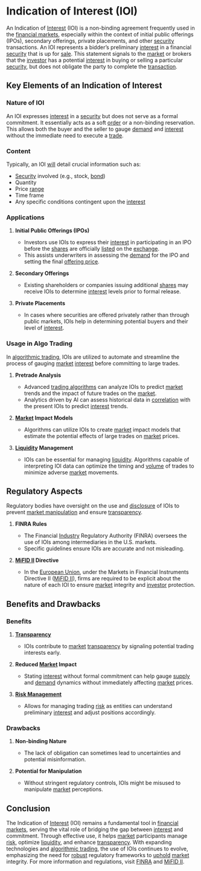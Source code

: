# Indication of Interest (IOI)

An Indication of [Interest](../i/interest.md) (IOI) is a non-binding agreement frequently used in the [financial markets](../f/financial_market.md), especially within the context of initial public offerings (IPOs), secondary offerings, private placements, and other [security](../s/security.md) transactions. An IOI represents a bidder’s preliminary [interest](../i/interest.md) in a financial [security](../s/security.md) that is up for [sale](../s/sale.md). This statement signals to the [market](../m/market.md) or brokers that the [investor](../i/investor.md) has a potential [interest](../i/interest.md) in buying or selling a particular [security](../s/security.md), but does not obligate the party to complete the [transaction](../t/transaction.md).

## Key Elements of an Indication of Interest

### Nature of IOI

An IOI expresses [interest](../i/interest.md) in a [security](../s/security.md) but does not serve as a formal commitment. It essentially acts as a soft [order](../o/order.md) or a non-binding reservation. This allows both the buyer and the seller to gauge [demand](../d/demand.md) and [interest](../i/interest.md) without the immediate need to execute a [trade](../t/trade.md).

### Content

Typically, an IOI [will](../w/will.md) detail crucial information such as:
- [Security](../s/security.md) involved (e.g., stock, [bond](../b/bond.md))
- Quantity
- Price [range](../r/range.md)
- Time frame
- Any specific conditions contingent upon the [interest](../i/interest.md)

### Applications

1. **Initial Public Offerings (IPOs)**
    - Investors use IOIs to express their [interest](../i/interest.md) in participating in an IPO before the [shares](../s/shares.md) are officially [listed](../l/listed.md) on the [exchange](../e/exchange.md).
    - This assists underwriters in assessing the [demand](../d/demand.md) for the IPO and setting the final [offering price](../o/offering_price.md).

2. **Secondary Offerings**
    - Existing shareholders or companies issuing additional [shares](../s/shares.md) may receive IOIs to determine [interest](../i/interest.md) levels prior to formal release.

3. **Private Placements**
    - In cases where securities are offered privately rather than through public markets, IOIs help in determining potential buyers and their level of [interest](../i/interest.md).

### Usage in Algo Trading

In [algorithmic trading](../a/accountability.md), IOIs are utilized to automate and streamline the process of gauging [market](../m/market.md) [interest](../i/interest.md) before committing to large trades.

1. **Pretrade Analysis**
    - Advanced [trading algorithms](../t/trading_algorithms.md) can analyze IOIs to predict [market](../m/market.md) trends and the impact of future trades on the [market](../m/market.md).
    - Analytics driven by AI can assess historical data in [correlation](../c/correlation.md) with the present IOIs to predict [interest](../i/interest.md) trends.

2. **[Market](../m/market.md) Impact Models**
    - Algorithms can utilize IOIs to create [market](../m/market.md) impact models that estimate the potential effects of large trades on [market](../m/market.md) prices.

3. **[Liquidity](../l/liquidity.md) Management**
    - IOIs can be essential for managing [liquidity](../l/liquidity.md). Algorithms capable of interpreting IOI data can optimize the timing and [volume](../v/volume.md) of trades to minimize adverse [market](../m/market.md) movements.

## Regulatory Aspects

Regulatory bodies have oversight on the use and [disclosure](../d/disclosure.md) of IOIs to prevent [market manipulation](../m/market_manipulation.md) and ensure [transparency](../t/transparency.md).

1. **FINRA Rules**
    - The Financial [Industry](../i/industry.md) Regulatory Authority (FINRA) oversees the use of IOIs among intermediaries in the U.S. markets.
    - Specific guidelines ensure IOIs are accurate and not misleading.

2. **[MiFID II](../m/mifid_ii.md) Directive**
    - In the [European Union](../e/european_union_(eu).md), under the Markets in Financial Instruments Directive II ([MiFID II](../m/mifid_ii.md)), firms are required to be explicit about the nature of each IOI to ensure [market](../m/market.md) integrity and [investor](../i/investor.md) protection.

## Benefits and Drawbacks

### Benefits

1. **[Transparency](../t/transparency.md)**
    - IOIs contribute to [market](../m/market.md) [transparency](../t/transparency.md) by signaling potential trading interests early.

2. **Reduced [Market](../m/market.md) Impact**
    - Stating [interest](../i/interest.md) without formal commitment can help gauge [supply](../s/supply.md) and [demand](../d/demand.md) dynamics without immediately affecting [market](../m/market.md) prices.

3. **[Risk Management](../r/risk_management.md)**
    - Allows for managing trading [risk](../r/risk.md) as entities can understand preliminary [interest](../i/interest.md) and adjust positions accordingly.

### Drawbacks

1. **Non-binding Nature**
    - The lack of obligation can sometimes lead to uncertainties and potential misinformation.

2. **Potential for Manipulation**
    - Without stringent regulatory controls, IOIs might be misused to manipulate [market](../m/market.md) perceptions.

## Conclusion

The Indication of [Interest](../i/interest.md) (IOI) remains a fundamental tool in [financial markets](../f/financial_market.md), serving the vital role of bridging the gap between [interest](../i/interest.md) and commitment. Through effective use, it helps [market](../m/market.md) participants manage [risk](../r/risk.md), optimize [liquidity](../l/liquidity.md), and enhance [transparency](../t/transparency.md). With expanding technologies and [algorithmic trading](../a/accountability.md), the use of IOIs continues to evolve, emphasizing the need for [robust](../r/robust.md) regulatory frameworks to [uphold](../u/uphold.md) [market](../m/market.md) integrity. For more information and regulations, visit [FINRA](https://www.finra.org/) and [MiFID II](https://ec.europa.eu/info/business-economy-euro/banking-and-finance/financial-markets/securities-markets/mifid-ii_en).
